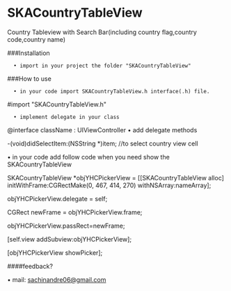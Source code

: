 # SKACountryTableView

Country Tableview with Search Bar(including country flag,country code,country name)

###Installation

      •	import in your project the folder "SKACountryTableView"

###How to use

      •	in your code import SKACountryTableView.h interface(.h) file.

#import "SKACountryTableView.h"

      •	implement delegate in your class

@interface className : UIViewController<SKACountryTableViewViewDelegate>
•	add delegate methods

 -(void)didSelectItem:(NSString *)item; //to select country view cell

•	in your code add follow code when you need show the SKACountryTableView

SKACountryTableView *objYHCPickerView = [[SKACountryTableView alloc] initWithFrame:CGRectMake(0, 467, 414, 270) withNSArray:nameArray];

objYHCPickerView.delegate = self;

CGRect newFrame = objYHCPickerView.frame;

objYHCPickerView.passRect=newFrame;

[self.view addSubview:objYHCPickerView];

[objYHCPickerView showPicker];

####feedback?

•	mail: sachinandre06@gmail.com

